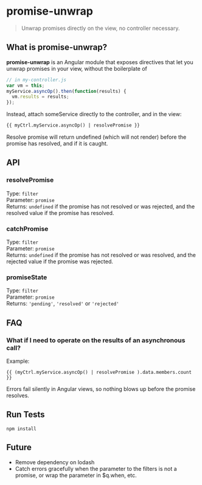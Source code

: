 # promise-unwrap

> Unwrap promises directly on the view, no controller necessary.

## What is promise-unwrap?

**promise-unwrap** is an Angular module that exposes directives that let you unwrap promises in your view, without the boilerplate of

```js
// in my-controller.js
var vm = this;
myService.asyncOp().then(function(results) {
  vm.results = results;
});
```

Instead, attach someService directly to the controller, and in the view:

```html
{{ myCtrl.myService.asyncOp() | resolvePromise }}
```

Resolve promise will return undefined (which will not render) before the promise has resolved, and if it is caught.

## API

### resolvePromise

Type: `filter`  
Parameter: `promise`  
Returns: `undefined` if the promise has not resolved or was rejected, and the resolved value if the promise has resolved.

### catchPromise

Type: `filter`  
Parameter: `promise`  
Returns: `undefined` if the promise has not resolved or was resolved, and the rejected value if the promise was rejected.

### promiseState

Type: `filter`  
Parameter: `promise`  
Returns: `'pending'`, `'resolved'` or `'rejected'`

## FAQ

### What if I need to operate on the results of an asynchronous call?

Example:

    {{ (myCtrl.myService.asyncOp() | resolvePromise ).data.members.count }}

Errors fail silently in Angular views, so nothing blows up before the promise resolves.

## Run Tests

`npm install
`

## Future

* Remove dependency on lodash
* Catch errors gracefully when the parameter to the filters is not a promise, or wrap the parameter in $q.when, etc.